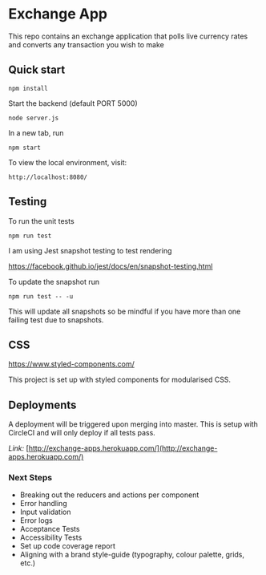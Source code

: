 # Exchange App

This repo contains an exchange application that polls live currency rates and converts any transaction you wish to make

## Quick start

```
npm install
```
Start the backend (default PORT 5000)
```
node server.js
```
In a new tab, run
```
npm start
```

To view the local environment, visit: 
```
http://localhost:8080/
```

## Testing  

To run the unit tests
```
npm run test
```
I am using Jest snapshot testing to test rendering

https://facebook.github.io/jest/docs/en/snapshot-testing.html

To update the snapshot run
```
npm run test -- -u
```
This will update all snapshots so be mindful if you have more than one failing test due to snapshots.

## CSS
https://www.styled-components.com/

This project is set up with styled components for modularised CSS. 

## Deployments

A deployment will be triggered upon merging into master. This is setup with CircleCI and will only deploy if all tests pass.  

*Link:* [http://exchange-apps.herokuapp.com/](http://exchange-apps.herokuapp.com/)



### Next Steps
- Breaking out the reducers and actions per component
- Error handling
- Input validation
- Error logs
- Acceptance Tests
- Accessibility Tests
- Set up code coverage report
- Aligning with a brand style-guide (typography, colour palette, grids, etc.)
